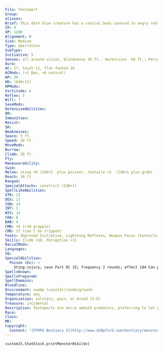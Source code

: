 ```yaml
---
File: Tentamort
Group: 
aliases: 
Brief: This dark blue creature has a conical body covered in angry red eyes and numerous tentacles, two of which are longer than the rest.
CR: 4
XP: 1200
Alignment: N
Size: Medium
Type: aberration
SubType: 
Initiative: 5
Senses: all-around vision, blindsense 30 ft., darkvision  60 ft.; Perception +11
Aura: 
AC: 17, touch 11, flat-footed 16
ACMods: (+1 Dex, +6 natural)
HP: 39
HD: (6d8+12)
HPMods: 
Fortitude: 4
Reflex: 5
Will: 7
SaveMods: 
DefensiveAbilities: 
DR: 
Immunities: 
Resist: 
SR: 
Weaknesses: 
Space: 5 ft.
Speed: 20 ft.
MoveMods: 
Burrow: 
Climb: 20 ft.
Fly: 
Maneuverability: 
Swim: 
Melee: sting +6 (1d6+2  plus poison), tentacle +2  (1d6+1 plus grab)
Reach: 10 ft.
Ranged: 
SpecialAttacks: constrict (1d6+1)
SpellLikeAbilities: 
STR: 15
DEX: 13
CON: 14
INT: 1
WIS: 14
CHA: 6
BAB: 4
CMB: +6 (+10 grapple)
CMD: 17 (can't be tripped)
Feats: Improved Initiative, Lightning Reflexes, Weapon Focus (tentacle)
Skills: Climb +10, Perception +11
RacialMods: 
Languages: 
SQ: 
SpecialAbilities:
  Poison (Ex): >
    Sting-injury; save Fort DC 15; frequency 2 rounds; effect 1d4 Con plus nausea; cure 1 save.
SpellsKnown: 
SpellsPrepared: 
SpellDomains: 
Bloodline: 
Environment: swamp (coastal)/underground
Temperature: any
Organization: solitary, pair, or brood (3-6)
Treasure: incidental
Description: Tentamorts are eerie ambush predators, preferring to let prey come to them rather than seeking food out, and relying on their excellent senses to warn them of approaching meals. A tentamort possesses several tentacles, most of which are used for locomotion but two of which have evolved for singular purposes in securing food. One of these longer tentacles is covered with tiny, sticky nodules and is capable of constricting prey, while the other ends in a long, thin stinger. The tentamort's method of attack is to grab its prey with its constricting tentacle and sting the grappled target with the other. Tentamort poison is particularly horrific, as it swiftly liquefies the creature's internal organs into a rancid slurry the monster can then drink with the same stinger, siphoning out the fluid with foul sucking sounds. Larger creatures often require multiple stings (and multiple failed saving throws against the venom) before they can be fully absorbed by a tentamort. Tentamorts are almost mindless, possessing just enough intellect to make crude animal judgments about peril and food. Once a tentamort has grabbed prey, it tends to focus entirely on that creature, ignoring attacks upon it from other sources as long as its current victim remains a source of nutrition. After a tentamort finishes consuming a creature, all that typically remains are the bones and skin.  A well-fed tentamort uses the hollow corpse of its meal as a sort of incubator for its eggs, injecting the body with a caviar-like mass of black eggs that mature in the rotting carcass for several weeks until a dozen or so hand-sized tentamorts hatch and crawl out of their host's orifices. Depending upon the availability of other prey, anywhere from one to six of these may survive, feeding on rats and Tiny vermin, until they eventually grow to adulthood. Tentamort young look like dark blue starfish with a single red eye in the center-they do not possess their longer, specialized tentacles until they mature.  A young tentamort often attaches itself to a larger predator, clinging to it much the same way a remora clings to a shark, dropping off to feed innocuously on its host's kills while the creature sleeps.  Some tentamorts grow much larger than their human-sized kin. Known as greater tentamorts, these ogre-sized creatures have at least 10 Hit Dice and are Large sized. Their two specialized tentacles grow to 20 feet long, providing the creature with greater reach than a Large monster normally possesses. Greater tentamorts are never found in groups, for these creatures can only achieve such monstrous size through cannibalism, as if there were some key nutrient in another tentamort's body that allows them to exceed their typical physical limitations. Some of these creatures have mutations giving them two tentacles and two stingers. Yet the most disturbing quality possessed by these monsters is their unexpected intellect-greater tentamorts are often as intelligent as humans, or more so. They cannot speak, but possess an eerie form of telepathy that works only upon creatures they are in physical contact with-a feature they often use to "chat" with their food as they eat.
Race: 
Class: 
MR: 
Copyright:
  Content: '[PFRPG Bestiary 2](http://www.d20pfsrd.com/bestiary/monster-listings/aberrations/tentamort)'
---
```

```dataviewjs
customJS.Statblock.printMonsterWiki(dv)
```
